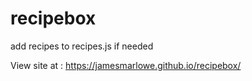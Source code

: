 # recipebox

add recipes to recipes.js if needed

View site at : https://jamesmarlowe.github.io/recipebox/
